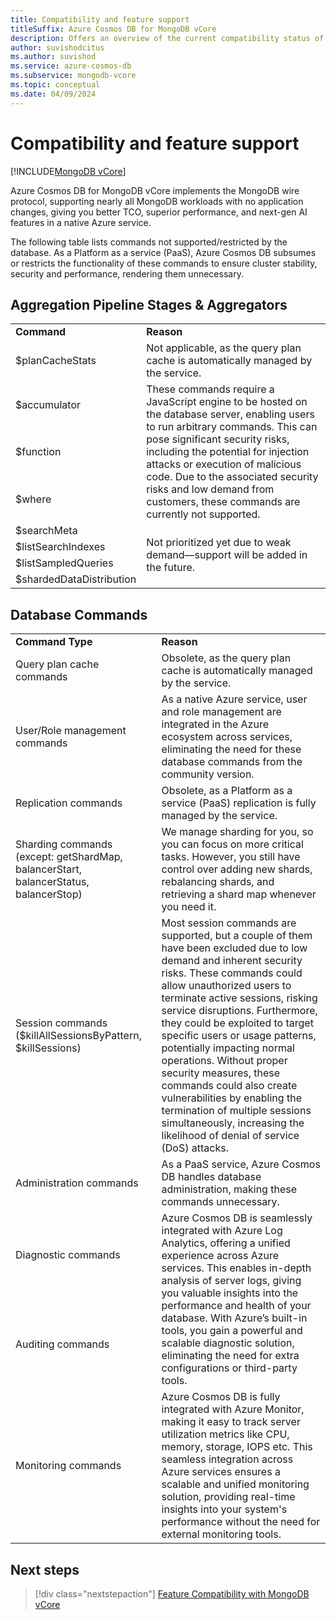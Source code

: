 ```yaml
---
title: Compatibility and feature support
titleSuffix: Azure Cosmos DB for MongoDB vCore
description: Offers an overview of the current compatibility status of Mongo vCore.
author: suvishodcitus
ms.author: suvishod
ms.service: azure-cosmos-db
ms.subservice: mongodb-vcore
ms.topic: conceptual
ms.date: 04/09/2024
---
```


# Compatibility and feature support

[!INCLUDE[MongoDB vCore](~/reusable-content/ce-skilling/azure/includes/cosmos-db/includes/appliesto-mongodb-vcore.md)]

Azure Cosmos DB for MongoDB vCore implements the MongoDB wire protocol, supporting nearly all MongoDB workloads with no application changes, giving you better TCO, superior performance, and next-gen AI features in a native Azure service.

The following table lists commands not supported/restricted by the database. As a Platform as a service (PaaS), Azure Cosmos DB subsumes or restricts the functionality of these commands to ensure cluster stability, security and performance, rendering them unnecessary.


## Aggregation Pipeline Stages & Aggregators

<table>
<tr><td><b>Command</b></td><td><b>Reason</b></td></tr>

<tr><td>$planCacheStats</td><td rowspan="1">Not applicable, as the query plan cache is automatically managed by the service.</td></tr>

<tr><td>$accumulator</td><td rowspan="3">These commands require a JavaScript engine to be hosted on the database server, enabling users to run arbitrary commands. This can pose significant security risks, including the potential for injection attacks or execution of malicious code. Due to the associated security risks and low demand from customers, these commands are currently not supported. </td></tr>
<tr><td>$function</td></tr>
<tr><td>$where</td></tr>

<tr><td>$searchMeta</td><td rowspan="4">Not prioritized yet due to weak demand—support will be added in the future.</td></tr>
<tr><td>$listSearchIndexes</td></tr>
<tr><td>$listSampledQueries</td></tr>
<tr><td>$shardedDataDistribution</td></tr>

</table>


## Database Commands

<table>
<tr><td><b>Command Type</b></td><td><b>Reason</b></td></tr>

<tr><td rowspan="1">Query plan cache commands</td><td rowspan="1">Obsolete, as the query plan cache is automatically managed by the service.</td></tr>

<tr><td rowspan="1">User/Role management commands</td><td rowspan="1">As a native Azure service, user and role management are integrated in the Azure ecosystem across services, eliminating the need for these database commands from the community version.</td></tr>

<tr><td rowspan="1">Replication commands</td><td rowspan="1">Obsolete, as a Platform as a service (PaaS) replication is fully managed by the service.</td></tr>

<tr><td rowspan="1">Sharding commands (except: getShardMap, balancerStart, balancerStatus, balancerStop)</td><td rowspan="1">We manage sharding for you, so you can focus on more critical tasks. However, you still have control over adding new shards, rebalancing shards, and retrieving a shard map whenever you need it.</td></tr>

<tr><td rowspan="1">Session commands ($killAllSessionsByPattern, $killSessions) </td><td rowspan="1">Most session commands are supported, but a couple of them have been excluded due to low demand and inherent security risks. These commands could allow unauthorized users to terminate active sessions, risking service disruptions. Furthermore, they could be exploited to target specific users or usage patterns, potentially impacting normal operations. Without proper security measures, these commands could also create vulnerabilities by enabling the termination of multiple sessions simultaneously, increasing the likelihood of denial of service (DoS) attacks.</td></tr>

<tr><td rowspan="1">Administration commands</td><td rowspan="1">As a PaaS service, Azure Cosmos DB handles database administration, making these commands unnecessary.</td></tr>

<tr><td rowspan="1">Diagnostic commands</td><td rowspan="2">Azure Cosmos DB is seamlessly integrated with Azure Log Analytics, offering a unified experience across Azure services. This enables in-depth analysis of server logs, giving you valuable insights into the performance and health of your database. With Azure’s built-in tools, you gain a powerful and scalable diagnostic solution, eliminating the need for extra configurations or third-party tools.
</td></tr>

<tr><td>Auditing commands</td></tr>

<tr><td rowspan="1">Monitoring commands</td><td rowspan="1">Azure Cosmos DB is fully integrated with Azure Monitor, making it easy to track server utilization metrics like CPU, memory, storage, IOPS etc. This seamless integration across Azure services ensures a scalable and unified monitoring solution, providing real-time insights into your system's performance without the need for external monitoring tools.
</td></tr>


</table>



## Next steps

> [!div class="nextstepaction"]
> [Feature Compatibility with MongoDB vCore](compatibility.md)



